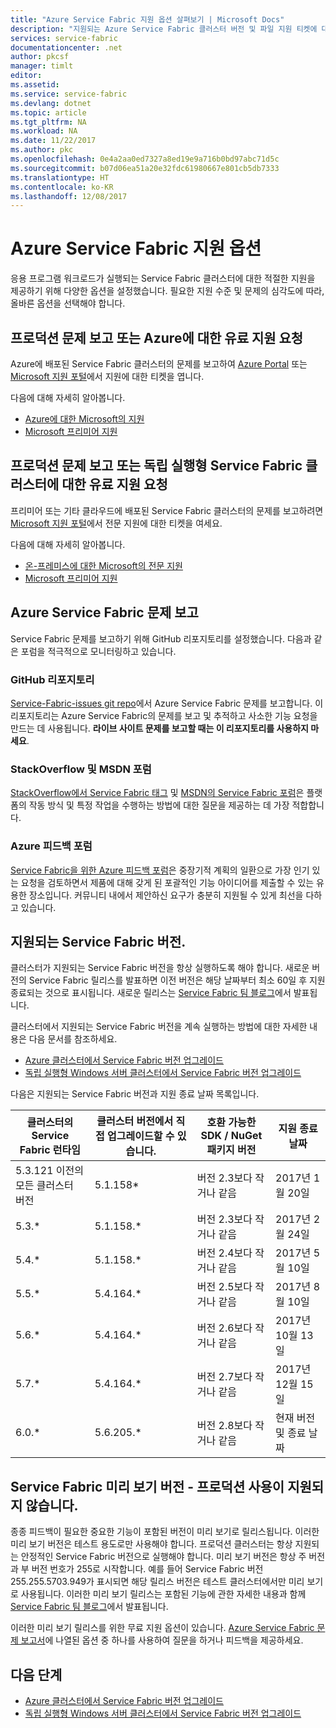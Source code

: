 ```yaml
---
title: "Azure Service Fabric 지원 옵션 살펴보기 | Microsoft Docs"
description: "지원되는 Azure Service Fabric 클러스터 버전 및 파일 지원 티켓에 대한 링크"
services: service-fabric
documentationcenter: .net
author: pkcsf
manager: timlt
editor: 
ms.assetid: 
ms.service: service-fabric
ms.devlang: dotnet
ms.topic: article
ms.tgt_pltfrm: NA
ms.workload: NA
ms.date: 11/22/2017
ms.author: pkc
ms.openlocfilehash: 0e4a2aa0ed7327a8ed19e9a716b0bd97abc71d5c
ms.sourcegitcommit: b07d06ea51a20e32fdc61980667e801cb5db7333
ms.translationtype: HT
ms.contentlocale: ko-KR
ms.lasthandoff: 12/08/2017
---
```

# <a name="azure-service-fabric-support-options"></a>Azure Service Fabric 지원 옵션

응용 프로그램 워크로드가 실행되는 Service Fabric 클러스터에 대한 적절한 지원을 제공하기 위해 다양한 옵션을 설정했습니다. 필요한 지원 수준 및 문제의 심각도에 따라, 올바른 옵션을 선택해야 합니다. 

## <a name="report-production-issues-or-request-paid-support-for-azure"></a>프로덕션 문제 보고 또는 Azure에 대한 유료 지원 요청

Azure에 배포된 Service Fabric 클러스터의 문제를 보고하여 [Azure Portal](https://ms.portal.azure.com/#blade/Microsoft_Azure_Support/HelpAndSupportBlade/overview) 또는 [Microsoft 지원 포털](http://support.microsoft.com/oas/default.aspx?prid=16146)에서 지원에 대한 티켓을 엽니다.

다음에 대해 자세히 알아봅니다.
 
- [Azure에 대한 Microsoft의 지원](https://azure.microsoft.com/en-us/support/plans/?b=16.44)
- [Microsoft 프리미어 지원](https://support.microsoft.com/en-us/premier)

<a id="getlivesitesupportonprem"></a>

## <a name="report-production-issues-or-request-paid-support-for-standalone-service-fabric-clusters"></a>프로덕션 문제 보고 또는 독립 실행형 Service Fabric 클러스터에 대한 유료 지원 요청

프리미어 또는 기타 클라우드에 배포된 Service Fabric 클러스터의 문제를 보고하려면 [Microsoft 지원 포털](http://support.microsoft.com/oas/default.aspx?prid=16146)에서 전문 지원에 대한 티켓을 여세요.

다음에 대해 자세히 알아봅니다.

- [온-프레미스에 대한 Microsoft의 전문 지원](https://support.microsoft.com/en-us/gp/offerprophone?wa=wsignin1.0)
- [Microsoft 프리미어 지원](https://support.microsoft.com/en-us/premier)

## <a name="report-azure-service-fabric-issues"></a>Azure Service Fabric 문제 보고 
Service Fabric 문제를 보고하기 위해 GitHub 리포지토리를 설정했습니다.  다음과 같은 포럼을 적극적으로 모니터링하고 있습니다.

### <a name="github-repo"></a>GitHub 리포지토리 
[Service-Fabric-issues git repo](https://github.com/Azure/service-fabric-issues)에서 Azure Service Fabric 문제를 보고합니다. 이 리포지토리는 Azure Service Fabric의 문제를 보고 및 추적하고 사소한 기능 요청을 만드는 데 사용됩니다. **라이브 사이트 문제를 보고할 때는 이 리포지토리를 사용하지 마세요**.

### <a name="stackoverflow-and-msdn-forums"></a>StackOverflow 및 MSDN 포럼
[StackOverflow에서 Service Fabric 태그][stackoverflow] 및 [MSDN의 Service Fabric 포럼][msdn-forum]은 플랫폼의 작동 방식 및 특정 작업을 수행하는 방법에 대한 질문을 제공하는 데 가장 적합합니다.

### <a name="azure-feedback-forum"></a>Azure 피드백 포럼
[Service Fabric을 위한 Azure 피드백 포럼][uservoice-forum]은 중장기적 계획의 일환으로 가장 인기 있는 요청을 검토하면서 제품에 대해 갖게 된 포괄적인 기능 아이디어를 제출할 수 있는 유용한 장소입니다. 커뮤니티 내에서 제안하신 요구가 충분히 지원될 수 있게 최선을 다하고 있습니다.


## <a name="supported-service-fabric-versions"></a>지원되는 Service Fabric 버전.

클러스터가 지원되는 Service Fabric 버전을 항상 실행하도록 해야 합니다. 새로운 버전의 Service Fabric 릴리스를 발표하면 이전 버전은 해당 날짜부터 최소 60일 후 지원 종료되는 것으로 표시됩니다. 새로운 릴리스는 [Service Fabric 팀 블로그](https://blogs.msdn.microsoft.com/azureservicefabric/)에서 발표됩니다.

클러스터에서 지원되는 Service Fabric 버전을 계속 실행하는 방법에 대한 자세한 내용은 다음 문서를 참조하세요.

- [Azure 클러스터에서 Service Fabric 버전 업그레이드](service-fabric-cluster-upgrade.md)
- [독립 실행형 Windows 서버 클러스터에서 Service Fabric 버전 업그레이드](service-fabric-cluster-upgrade-windows-server.md)
 
다음은 지원되는 Service Fabric 버전과 지원 종료 날짜 목록입니다.

| **클러스터의 Service Fabric 런타임** | **클러스터 버전에서 직접 업그레이드할 수 있습니다.** |**호환 가능한 SDK / NuGet 패키지 버전** | **지원 종료 날짜** |
| --- | --- |--- | --- |
| 5.3.121 이전의 모든 클러스터 버전 | 5.1.158* |버전 2.3보다 작거나 같음 |2017년 1월 20일 |
| 5.3.* | 5.1.158.* |버전 2.3보다 작거나 같음 |2017년 2월 24일 |
| 5.4.* | 5.1.158.* |버전 2.4보다 작거나 같음 |2017년 5월 10일       |
| 5.5.* | 5.4.164.* |버전 2.5보다 작거나 같음 |2017년 8월 10일    |
| 5.6.* | 5.4.164.* |버전 2.6보다 작거나 같음 |2017년 10월 13일   |
| 5.7.* | 5.4.164.* |버전 2.7보다 작거나 같음 |2017년 12월 15일  |
| 6.0.* | 5.6.205.* |버전 2.8보다 작거나 같음 |현재 버전 및 종료 날짜 |

## <a name="service-fabric-preview-versions---unsupported-for-production-use"></a>Service Fabric 미리 보기 버전 - 프로덕션 사용이 지원되지 않습니다.
종종 피드백이 필요한 중요한 기능이 포함된 버전이 미리 보기로 릴리스됩니다. 이러한 미리 보기 버전은 테스트 용도로만 사용해야 합니다. 프로덕션 클러스터는 항상 지원되는 안정적인 Service Fabric 버전으로 실행해야 합니다. 미리 보기 버전은 항상 주 버전과 부 버전 번호가 255로 시작합니다. 예를 들어 Service Fabric 버전 255.255.5703.949가 표시되면 해당 릴리스 버전은 테스트 클러스터에서만 미리 보기로 사용됩니다. 이러한 미리 보기 릴리스는 포함된 기능에 관한 자세한 내용과 함께 [Service Fabric 팀 블로그](https://blogs.msdn.microsoft.com/azureservicefabric)에서 발표됩니다.

이러한 미리 보기 릴리스를 위한 무료 지원 옵션이 있습니다. [Azure Service Fabric 문제 보고서](https://docs.microsoft.com/azure/service-fabric/service-fabric-support#report-azure-service-fabric-issues)에 나열된 옵션 중 하나를 사용하여 질문을 하거나 피드백을 제공하세요.

## <a name="next-steps"></a>다음 단계

- [Azure 클러스터에서 Service Fabric 버전 업그레이드](service-fabric-cluster-upgrade.md)
- [독립 실행형 Windows 서버 클러스터에서 Service Fabric 버전 업그레이드](service-fabric-cluster-upgrade-windows-server.md)

<!--references-->
[msdn-forum]: https://social.msdn.microsoft.com/Forums/en-US/home?forum=AzureServiceFabric
[stackoverflow]: http://stackoverflow.com/questions/tagged/azure-service-fabric
[uservoice-forum]: https://feedback.azure.com/forums/293901-service-fabric
[acom-docs]: http://aka.ms/servicefabricdocs
[sample-repos]: http://aka.ms/servicefabricsamples
